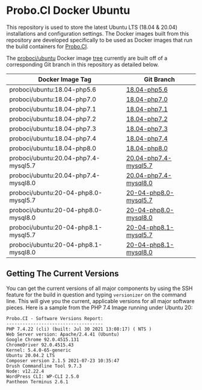 # Probo.CI Docker Ubuntu

This repository is used to store the latest Ubuntu LTS (18.04 & 20.04) installations and configuration settings. The Docker images built from this repository are developed specifically to be used as Docker images that run the build containers for [Probo.CI](https://probo.ci).

The [proboci/ubuntu](https://hub.docker.com/u/proboci/ubuntu) Docker image [tree](https://hub.docker.com/r/proboci/ubuntu/tree/master) currently are built off of a corresponding Git branch in this repository as detailed below.

| Docker Image Tag  | Git Branch |
| ------------- | ------------- |
| proboci/ubuntu:18.04-php5.6  | [18.04-php5.6](https://github.com/ProboCI/docker-ubuntu/tree/master/18.04/php5.6) |
| proboci/ubuntu:18.04-php7.0  | [18.04-php7.0](https://github.com/ProboCI/docker-ubuntu/tree/master/18.04/php7.0) |
| proboci/ubuntu:18.04-php7.1  | [18.04-php7.1](https://github.com/ProboCI/docker-ubuntu/tree/master/18.04/php7.1) |
| proboci/ubuntu:18.04-php7.2  | [18.04-php7.2](https://github.com/ProboCI/docker-ubuntu/tree/master/18.04/php7.2) |
| proboci/ubuntu:18.04-php7.3  | [18.04-php7.3](https://github.com/ProboCI/docker-ubuntu/tree/master/18.04/php7.3) |
| proboci/ubuntu:18.04-php7.4  | [18.04-php7.4](https://github.com/ProboCI/docker-ubuntu/tree/master/18.04/php7.4) |
| proboci/ubuntu:18.04-php8.0  | [18.04-php8.0](https://github.com/ProboCI/docker-ubuntu/tree/master/18.04/php8.0) |
| proboci/ubuntu:20.04-php7.4-mysql5.7 | [20.04-php7.4-mysql5.7](https://github.com/ProboCI/docker-ubuntu/tree/master/20.04/php7.4-mysql5.7) |
| proboci/ubuntu:20.04-php7.4-mysql8.0 | [20.04-php7.4-mysql8.0](https://github.com/ProboCI/docker-ubuntu/tree/master/20.04/php7.4-mysql8.0) |
| proboci/ubuntu:20-04-php8.0-mysql5.7 | [20-04-php8.0-mysql5.7](https://github.com/ProboCI/docker-ubuntu/tree/master/20.04/php8.0-mysql5.7) |
| proboci/ubuntu:20-04-php8.0-mysql8.0 | [20-04-php8.0-mysql8.0](https://github.com/ProboCI/docker-ubuntu/tree/master/20.04/php8.0-mysql8.0) |
| proboci/ubuntu:20-04-php8.1-mysql5.7 | [20-04-php8.1-mysql5.7](https://github.com/ProboCI/docker-ubuntu/tree/master/20.04/php8.1-mysql5.7) |
| proboci/ubuntu:20-04-php8.1-mysql8.0 | [20-04-php8.1-mysql8.0](https://github.com/ProboCI/docker-ubuntu/tree/master/20.04/php8.1-mysql8.0) |

## Getting The Current Versions

You can get the current versions of all major components by using the SSH feature for the build in question and typing `versionizer` on the command line. This will give you the current, applicable versions for all major software pieces. Here is a sample from the PHP 7.4 Image running under Ubuntu 20:

```
Probo.CI - Software Versions Report:
------------------------------------
PHP 7.4.22 (cli) (built: Jul 30 2021 13:08:17) ( NTS )
Web Server version: Apache/2.4.41 (Ubuntu)
Google Chrome 92.0.4515.131 
ChromeDriver 92.0.4515.43
Kernel: 5.4.0-65-generic
Ubuntu 20.04.2 LTS
Composer version 2.1.5 2021-07-23 10:35:47
Drush Commandline Tool 9.7.3
Node: v12.22.4
WordPress CLI: WP-CLI 2.5.0
Pantheon Terminus 2.6.1
```
